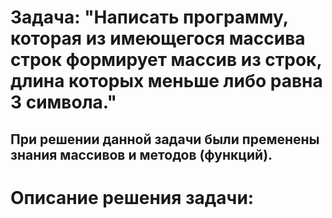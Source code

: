 # Задача: "Написать программу, которая из имеющегося массива строк формирует массив из строк, длина которых меньше либо равна 3 символа."

## При решении данной задачи были пременены знания массивов и методов (функций).

# Описание решения задачи:






